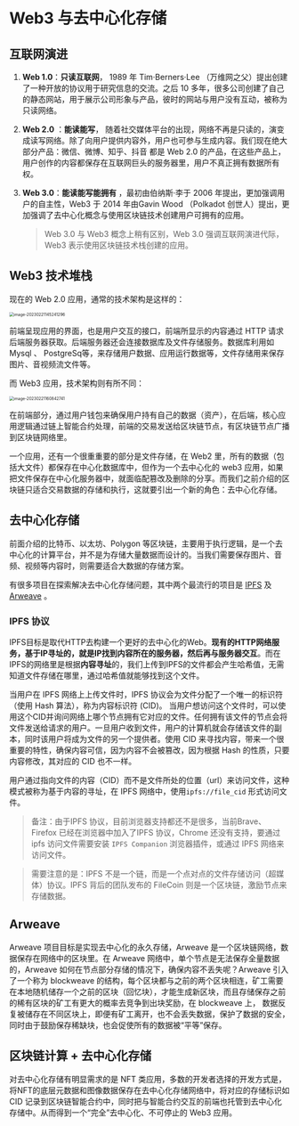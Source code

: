 # Web3 与去中心化存储



## 互联网演进

1. **Web 1.0**：**只读互联网**， 1989 年 Tim·Berners·Lee （万维网之父）提出创建了一种开放的协议用于研究信息的交流。之后 10 多年，很多公司创建了自己的静态网站，用于展示公司形象与产品，彼时的网站与用户没有互动，被称为只读网络。

2. **Web 2.0** ：**能读能写**， 随着社交媒体平台的出现，网络不再是只读的，演变成读写网络。除了向用户提供内容外，用户也可参与生成内容。我们现在绝大部分产品：微信、微博、知乎、抖音 都是 Web 2.0 的产品，在这些产品上，用户创作的内容都保存在互联网巨头的服务器里，用户不真正拥有数据所有权。

3. **Web 3.0**：**能读能写能拥有** ，最初由伯纳斯·李于 2006 年提出，更加强调用户的自主性，Web3  于 2014 年由Gavin Wood （Polkadot 创世人）提出，更加强调了去中心化概念与使用区块链技术创建用户可拥有的应用。 

   >  Web 3.0 与 Web3 概念上稍有区别，Web 3.0 强调互联网演进代际，Web3 表示使用区块链技术栈创建的应用。

   

   

## Web3 技术堆栈

现在的 Web 2.0 应用，通常的技术架构是这样的：

<img src="/Users/emmett/BCProject/decert/blockchain-basic/docs/image-20230221145241296.png" alt="image-20230221145241296" style="zoom:50%;" />



前端呈现应用的界面，也是用户交互的接口，前端所显示的内容通过 HTTP 请求后端服务器获取。后端服务器还会连接数据库及文件存储服务。数据库利用如 Mysql 、 PostgreSq等，来存储用户数据、应用运行数据等，文件存储用来保存图片、音视频流文件等。



而 Web3 应用，技术架构则有所不同：



<img src="https://img.learnblockchain.cn/pics/20230221160849.png" alt="image-20230221160842741" style="zoom:50%;" />





在前端部分，通过用户钱包来确保用户持有自己的数据（资产），在后端，核心应用逻辑通过链上智能合约处理，前端的交易发送给区块链节点，有区块链节点广播到区块链网络里。



一个应用，还有一个很重重要的部分是文件存储，在 Web2 里，所有的数据（包括大文件）都保存在中心化数据库中，但作为一个去中心化的 web3 应用，如果把文件保存在中心化服务器中，就面临配篡改及删除的分享。而我们之前介绍的区块链只适合交易数据的存储和执行，这就要引出一个新的角色：去中心化存储。



## 去中心化存储

前面介绍的比特币、以太坊、Polygon 等区块链，主要用于执行逻辑，是一个去中心化的计算平台，并不是为存储大量数据而设计的。当我们需要保存图片、音频、视频等内容时，则需要适合大数据的存储方案。



有很多项目在探索解决去中心化存储问题，其中两个最流行的项目是 [IPFS](https://ipfs.io/) 及 [Arweave](https://www.arweave.org/) 。



###  IPFS 协议

IPFS目标是取代HTTP去构建一个更好的去中心化的Web。**现有的HTTP网络服务，基于IP寻址的，就是IP找到内容所在的服务器，然后再与服务器交互**。而在IPFS的网络里是根据**内容寻址**的，我们上传到IPFS的文件都会产生哈希值，无需知道文件存储在哪里，通过哈希值就能够找到这个文件。



当用户在 IPFS 网络上上传文件时，IPFS 协议会为文件分配了一个唯一的标识符（使用 Hash 算法），称为内容标识符 (CID)。 当用户想访问这个文件时，可以使用这个CID并询问网络上哪个节点拥有它对应的文件。任何拥有该文件的节点会将文件发送给请求的用户。一旦用户收到文件，用户的计算机就会存储该文件的副本，同时该用户将成为文件的另一个提供者。使用 CID 来寻找内容，带来一个很重要的特性，确保内容可信，因为内容不会被篡改，因为根据 Hash 的性质，只要内容修改，其对应的 CID 也不一样。



用户通过指向文件的内容（CID）而不是文件所处的位置（url）来访问文件，这种模式被称为基于内容的寻址，在 IPFS 网络中，使用`ipfs://file_cid` 形式访问文件。

> 备注：由于IPFS 协议，目前浏览器支持都还不是很多，当前Brave、Firefox 已经在浏览器中加入了IPFS 协议，Chrome 还没有支持，要通过 ipfs 访问文件需要安装 `IPFS Companion` 浏览器插件，或通过 IPFS 网络来访问文件。



> 需要注意的是：IPFS 不是一个链，而是一个点对点的文件存储访问（超媒体）协议。IPFS 背后的团队发布的 FileCoin 则是一个区块链，激励节点来存储数据。



## Arweave

Arweave 项目目标是实现去中心化的永久存储，Arweave 是一个区块链网络，数据保存在网络中的区块里。在 Arweave 网络中，单个节点是无法保存全量数据的，Arweave 如何在节点部分存储的情况下，确保内容不丢失呢？Arweave 引入了一个称为 blockweave 的结构，每个区块都与之前的两个区块相连，矿工需要在本地随机储存一个之前的区块（回忆块），才能生成新区块，而且存储保存之前的稀有区块的矿工有更大的概率去竞争到出块奖励，在 blockweave 上， 数据反复被储存在不同区块上，即便有矿工离开，也不会丢失数据，保护了数据的安全，同时由于鼓励保存稀缺块，也会促使所有的数据被“平等”保存。



## 区块链计算 + 去中心化存储

对去中心化存储有明显需求的是 NFT 类应用，多数的开发者选择的开发方式是，将NFT的底层元数据和图像数据保存在去中心化存储网络中，将对应的存储标识如CID 记录到区块链智能合约中，同时把与智能合约交互的前端也托管到去中心化存储中。从而得到一个“完全”去中心化、不可停止的 Web3 应用。





